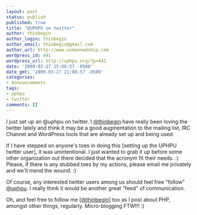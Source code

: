 ```yaml
---
layout: post
status: publish
published: true
title: "@UPHPU on twitter"
author: thinbegin
author_login: thinbegin
author_email: thinbegin@gmail.com
author_url: http://www.unmannedship.com
wordpress_id: 441
wordpress_url: http://uphpu.org/?p=441
date: '2009-03-27 15:08:57 -0500'
date_gmt: '2009-03-27 21:08:57 -0500'
categories:
- Announcements
tags:
- uphpu
- twitter
comments: []
---
```

<p>I just set up an @uphpu on twitter. I <a href="http://www.twitter.com/thinbegin" target="_self">@thinbegin</a> have really been loving the twitter lately and think it may be a good augmentation to the mailing list, IRC Channel and WordPress tools that are already set up and being used.</p>
<p>If I have stepped on anyone's toes in doing this [setting up the UPHPU twitter user], it was unintentional. I just wanted to grab it up before some other organization out there decided that the acronym fit their needs. :) Please, if there is any stubbed toes by my actions, please email me privately and we'll mend the wound. :)</p>
<p>Of course, any interested twitter users among us should feel free "follow" <a href="http://www.twitter.com/uphpu" target="_self">@uphpu</a>. I really think it would be another great "feed" of communication.</p>
<p>Oh, and feel free to follow me [<a href="http://www.twitter.com/thinbegin" target="_self">@thinbegin</a>] too as I post about PHP, amongst other things, regularly. Micro-blogging FTW!!! :)</p>
